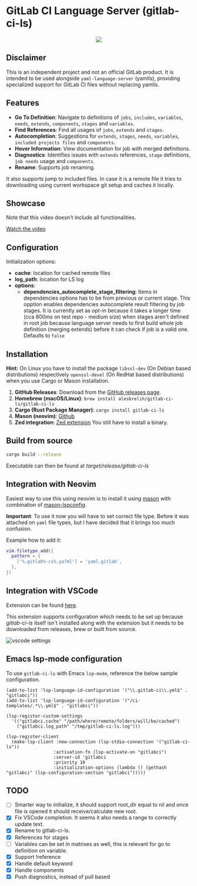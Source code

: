 # GitLab CI Language Server (gitlab-ci-ls)

<p align="center" width="100%">
    <img src="./docs/images/gitlab-ci-ls.png">
</p>

## Disclaimer

This is an independent project and not an official GitLab product.
It is intended to be used alongside `yaml-language-server` (yamlls), providing specialized support for GitLab CI files without replacing yamlls.

## Features

- **Go To Definition**: Navigate to definitions of `jobs`, `includes`, `variables`,
  `needs`, `extends`, `components`, `stages` and `variables`.
- **Find References**: Find all usages of `jobs`, `extends` and `stages`.
- **Autocompletion**: Suggestions for `extends`, `stages`, `needs`, `variables`, `included projects files` and `components`.
- **Hover Information**: View documentation for job with merged definitions.
- **Diagnostics**: Identifies issues with `extends` references, `stage` definitions, `job needs` usage and `components`.
- **Rename**: Supports job renaming.

It also supports jump to included files. In case it is a remote file it tries to downloading using
current workspace git setup and caches it locally.

## Showcase

Note that this video doesn't include all functionalities.

[Watch the video](https://vimeo.com/966578794)

## Configuration

Initialization options:

- **cache**: location for cached remote files
- **log_path**: location for LS log
- **options**:
  - **dependencies_autocomplete_stage_filtering**: Items in dependencies options has to be from previous or current stage. This opption enables dependencies autocomplete result filtering by job stages. It is currently set as opt-in because it takes a longer time (cca 800ms on test repo - medium size) when stages aren't defined in root job because language server needs to first build whole job definition (merging extends) before it can check if job is a valid one. Defaults to `false`

## Installation

**Hint:** On Linux you have to install the package `libssl-dev` (On Debian based distributions) respectively `openssl-devel` (On RedHat based distributions) when you use Cargo or Mason installation.

1. **GitHub Releases**: Download from the [GitHub releases page](https://github.com/alesbrelih/gitlab-ci-ls/releases).
2. **Homebrew (macOS/Linux)**: `brew install alesbrelih/gitlab-ci-ls/gitlab-ci-ls`
3. **Cargo (Rust Package Manager)**: `cargo install gitlab-ci-ls`
4. **Mason (neovim)**: [Github](https://github.com/williamboman/mason.nvim)
5. **Zed integration**: [Zed extension](https://zed.dev/extensions?query=gitlab-ci-ls) You still have to install a binary.

## Build from source

```sh
cargo build --release
```

Executable can then be found at _target/release/gitlab-ci-ls_

## Integration with Neovim

Easiest way to use this using neovim is to install it using [mason](https://github.com/williamboman/mason.nvim) with combination of [mason-lspconfig](https://github.com/williamboman/mason-lspconfig.nvim).

**Important**: To use it now you will have to set correct file type. Before it was attached on
`yaml` file types, but I have decided that it brings too much confusion.

Example how to add it:

```lua
vim.filetype.add({
  pattern = {
    ['%.gitlab%-ci%.ya?ml'] = 'yaml.gitlab',
  },
})
```

## Integration with VSCode

Extension can be found [here](https://marketplace.visualstudio.com/items?itemName=alesbrelih.gitlab-ci-ls).

This extension supports configuration which needs to be set up because _gitlab-ci-ls_
itself isn't installed along with the extension but it needs to be downloaded from
releases, brew or built from source.

![vscode settings](./docs/images/vscode-settings.jpg)

## Emacs lsp-mode configuration

To use `gitlab-ci-ls` with Emacs `lsp-mode`, reference the below sample
configuration.

```emacs-lisp
(add-to-list 'lsp-language-id-configuration '("\\.gitlab-ci\\.yml$" . "gitlabci"))
(add-to-list 'lsp-language-id-configuration '("/ci-templates/.*\\.yml$" . "gitlabci"))

(lsp-register-custom-settings
  '(("gitlabci.cache" "/path/where/remote/folders/will/be/cached")
    ("gitlabci.log_path" "/tmp/gitlab-ci-ls.log")))

(lsp-register-client
  (make-lsp-client :new-connection (lsp-stdio-connection '("gitlab-ci-ls"))
                  :activation-fn (lsp-activate-on "gitlabci")
                  :server-id 'gitlabci
                  :priority 10
                  :initialization-options (lambda () (gethash "gitlabci" (lsp-configuration-section "gitlabci")))))
```

## TODO

- [ ] Smarter way to initialize, it should support root_dir equal to nil and once file is opened it should receive/calculate new root.
- [x] Fix VSCode completion. It seems it also needs a range to correctly update text.
- [x] Rename to gitlab-ci-ls.
- [x] References for stages
- [ ] Variables can be set in matrixes as well, this is relevant for go to definition on variable.
- [x] Support !reference
- [x] Handle default keyword
- [x] Handle components
- [x] Push diagnostics, instead of pull based
